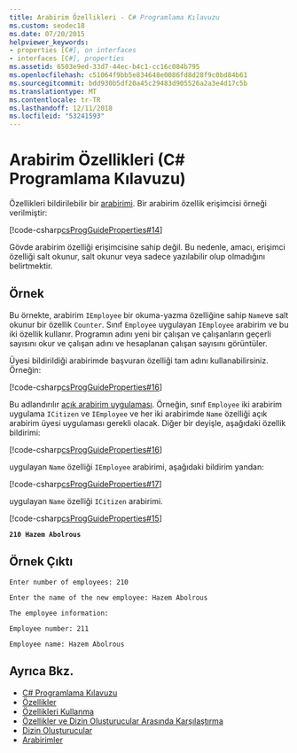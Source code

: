 ```yaml
---
title: Arabirim Özellikleri - C# Programlama Kılavuzu
ms.custom: seodec18
ms.date: 07/20/2015
helpviewer_keywords:
- properties [C#], on interfaces
- interfaces [C#], properties
ms.assetid: 6503e9ed-33d7-44ec-b4c1-cc16c084b795
ms.openlocfilehash: c51064f9bb5e834648e0086fd8d28f9c0bd84b61
ms.sourcegitcommit: bdd930b5df20a45c29483d905526a2a3e4d17c5b
ms.translationtype: MT
ms.contentlocale: tr-TR
ms.lasthandoff: 12/11/2018
ms.locfileid: "53241593"
---
```

# <a name="interface-properties-c-programming-guide"></a>Arabirim Özellikleri (C# Programlama Kılavuzu)
Özellikleri bildirilebilir bir [arabirimi](../../../csharp/language-reference/keywords/interface.md). Bir arabirim özellik erişimcisi örneği verilmiştir:  
  
 [!code-csharp[csProgGuideProperties#14](../../../csharp/programming-guide/classes-and-structs/codesnippet/CSharp/interface-properties_1.cs)]  
  
 Gövde arabirim özelliği erişimcisine sahip değil. Bu nedenle, amacı, erişimci özelliği salt okunur, salt okunur veya sadece yazılabilir olup olmadığını belirtmektir.  
  
## <a name="example"></a>Örnek  
 Bu örnekte, arabirim `IEmployee` bir okuma-yazma özelliğine sahip `Name`ve salt okunur bir özellik `Counter`. Sınıf `Employee` uygulayan `IEmployee` arabirim ve bu iki özellik kullanır. Programın adını yeni bir çalışan ve çalışanların geçerli sayısını okur ve çalışan adını ve hesaplanan çalışan sayısını görüntüler.  
  
 Üyesi bildirildiği arabirimde başvuran özelliği tam adını kullanabilirsiniz. Örneğin:  
  
 [!code-csharp[csProgGuideProperties#16](../../../csharp/programming-guide/classes-and-structs/codesnippet/CSharp/interface-properties_2.cs)]  
  
 Bu adlandırılır [açık arabirim uygulaması](../../../csharp/programming-guide/interfaces/explicit-interface-implementation.md). Örneğin, sınıf `Employee` iki arabirim uygulama `ICitizen` ve `IEmployee` ve her iki arabirimde `Name` özelliği açık arabirim üyesi uygulaması gerekli olacak. Diğer bir deyişle, aşağıdaki özellik bildirimi:  
  
 [!code-csharp[csProgGuideProperties#16](../../../csharp/programming-guide/classes-and-structs/codesnippet/CSharp/interface-properties_2.cs)]  
  
 uygulayan `Name` özelliği `IEmployee` arabirimi, aşağıdaki bildirim yandan:  
  
 [!code-csharp[csProgGuideProperties#17](../../../csharp/programming-guide/classes-and-structs/codesnippet/CSharp/interface-properties_3.cs)]  
  
 uygulayan `Name` özelliği `ICitizen` arabirimi.  
  
 [!code-csharp[csProgGuideProperties#15](../../../csharp/programming-guide/classes-and-structs/codesnippet/CSharp/interface-properties_4.cs)]  
  
  **`210 Hazem Abolrous`**    
## <a name="sample-output"></a>Örnek Çıktı  
 `Enter number of employees: 210`  
  
 `Enter the name of the new employee: Hazem Abolrous`  
  
 `The employee information:`  
  
 `Employee number: 211`  
  
 `Employee name: Hazem Abolrous`  
  
## <a name="see-also"></a>Ayrıca Bkz.

- [C# Programlama Kılavuzu](../../../csharp/programming-guide/index.md)  
- [Özellikler](../../../csharp/programming-guide/classes-and-structs/properties.md)  
- [Özellikleri Kullanma](../../../csharp/programming-guide/classes-and-structs/using-properties.md)  
- [Özellikler ve Dizin Oluşturucular Arasında Karşılaştırma](../../../csharp/programming-guide/indexers/comparison-between-properties-and-indexers.md)  
- [Dizin Oluşturucular](../../../csharp/programming-guide/indexers/index.md)  
- [Arabirimler](../../../csharp/programming-guide/interfaces/index.md)
